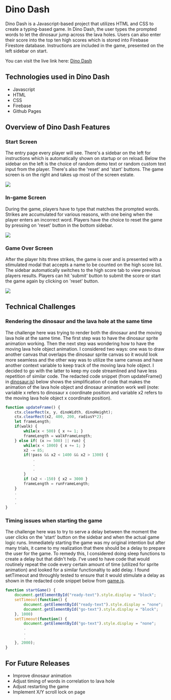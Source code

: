 # Dino Dash

Dino Dash is a Javascript-based project that utilizes HTML and CSS to create a typing-based game. In Dino Dash, the user types the prompted words to let the dinosaur jump across the lava holes. Users can also enter their score into the top ten high scores which is stored into Firebase Firestore database. Instructions are included in the game, presented on the left sidebar on start.

You can visit the live link here: [Dino Dash](https://winterfreddy.github.io/dino-dash/)

## Technologies used in Dino Dash
* Javascript
* HTML
* CSS
* Firebase
* Github Pages

## Overview of Dino Dash Features

### Start Screen
The entry page every player will see. There's a sidebar on the left for instructions which is automatically shown on startup or on reload. Below the sidebar on the left is the choice of random demo text or random custom text input from the player. There's also the 'reset' and 'start' buttons. The game screen is on the right and takes up most of the screen estate.

![](https://github.com/winterfreddy/dino-dash/blob/master/public/images/start.png)

### In-game Screen
During the game, players have to type that matches the prompted words. Strikes are accumulated for various reasons, with one being when the player enters an incorrect word. Players have the choice to reset the game by pressing on 'reset' button in the bottom sidebar.

![](https://github.com/winterfreddy/dino-dash/blob/master/public/images/middle.png)

### Game Over Screen
After the player hits three strikes, the game is over and is presented with a stimulated modal that accepts a name to be counted on the high score list. The sidebar automatically switches to the high score tab to view previous players results. Players can hit 'submit' button to submit the score or start the game again by clicking on 'reset' button.

![](https://github.com/winterfreddy/dino-dash/blob/master/public/images/end.png)

## Technical Challenges

### Rendering the dinosaur and the lava hole at the same time

The challenge here was trying to render both the dinosaur and the moving lava hole at the same time. The first step was to have the dinosaur sprite animation working. Then the next step was wondering how to have the moving lava hole object animation. I considered two ways: one was to draw another canvas that overlaps the dinosaur sprite canvas so it would look more seamless and the other way was to utilize the same canvas and have another context variable to keep track of the moving lava hole object. I decided to go with the latter to keep my code streamlined and have less repetition of similar code. The redacted code snippet (from updateFrame() in [dinosaur.js](https://github.com/winterfreddy/dino-dash/blob/master/src/dinosaur.js)) below shows the simplification of code that makes the animation of the lava hole object and dinosaur animation work well (note: variable x refers to dinosaur x coordinate position and variable x2 refers to the moving lava hole object x coordinate position).

``` javascript
function updateFrame() {
    ctx.clearRect(x, y, dinoWidth, dinoHeight);
    ctx.clearRect(x2, 400, 200, radiusY*2);
    let frameLength;
    if(walk) {
        while(x < 500) { x += 1; }
        frameLength = walkFrameLength;
    } else if( (x >= 500) || run) {
        while(x < 1000) { x += 1; }
        x2 -= 85;
        if(!pass && x2 < 1400 && x2 > 1300) {
            .
            .
            .
        }
        if (x2 < -150) { x2 = 3000 }
        frameLength = runFrameLength;
    }
    .
    .
    .
}
```

### Timing issues when starting the game

The challenge here was to try to serve a delay between the moment the user clicks on the 'start' button on the sidebar and when the actual game logic runs. Immediately starting the game was my original intention but after many trials, it came to my realization that there should be a delay to prepare the user for the game. To remedy this, I considered doing sleep functions to create a delay but that didn't help. I've used to have code that would routinely repeat the code every certain amount of time (utilized for sprite animation) and looked for a similar functionaltiy to add delay. I found setTimeout and throughly tested to ensure that it would stimulate a delay as shown in the redacted code snippet below from [game.js](https://github.com/winterfreddy/dino-dash/blob/master/src/game.js).

``` javascript
function startGame() {
    document.getElementById("ready-text").style.display = "block";
    setTimeout(function() {
        document.getElementById("ready-text").style.display = "none";
        document.getElementById("go-text").style.display = "block";
    }, 1000)
    setTimeout(function() {
        document.getElementById("go-text").style.display = "none";
        .
        .
        .
    }, 2000);
}
```

## For Future Releases
* Improve dinosaur animation
* Adjust timing of words in correlation to lava hole
* Adjust restarting the game
* Implement X/Y scroll lock on page
